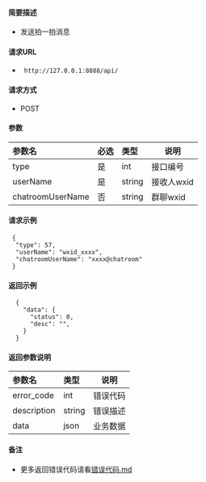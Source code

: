 
#### 简要描述

- 发送拍一拍消息

#### 请求URL
- ` http://127.0.0.1:8888/api/`
  
#### 请求方式
- POST 

#### 参数

| 参数名              | 必选 | 类型     | 说明      |   
|:-----------------|:---|:-------|---------|   
| type             | 是  | int    | 接口编号    |   
| userName         | 是  | string | 接收人wxid |   
| chatroomUserName | 否  | string | 群聊wxid  |   

#### 请求示例

```
 {
  "type": 57,
  "userName": "wxid_xxxx",
  "chatroomUserName": "xxxx@chatroom"
 } 
```

#### 返回示例 

``` 
  {
    "data": {
      "status": 0,
      "desc": "",
    }
  }
```

#### 返回参数说明 

| 参数名         | 类型     | 说明   |   
|:------------|:-------|------|   
| error_code  | int    | 错误代码 |   
| description | string | 错误描述 |   
| data        | json   | 业务数据 |   

#### 备注 

- 更多返回错误代码请看[错误代码.md](../错误代码.md)





